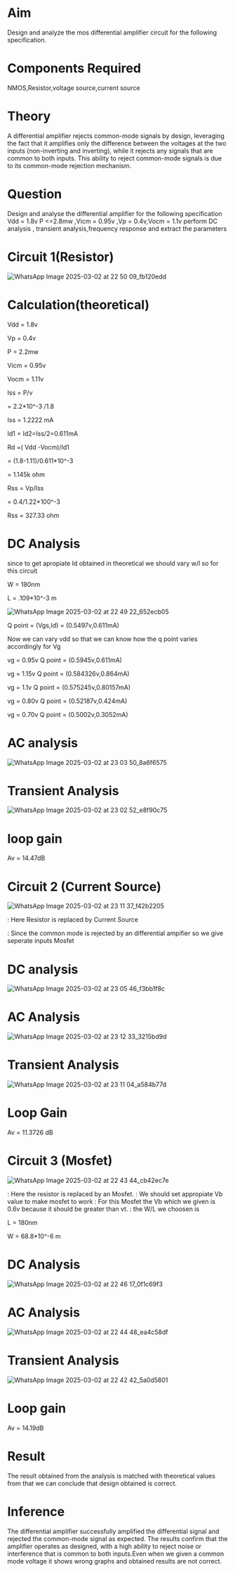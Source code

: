 
# Aim
  Design and analyze the mos differential amplifier circuit for the following specification.
# Components Required
  NMOS,Resistor,voltage source,current source
# Theory
  A differential amplifier rejects common-mode signals by design, leveraging the fact that it amplifies only the difference between the voltages at the two inputs (non-inverting and inverting), while it rejects any signals that are common to both inputs. This ability to reject common-mode signals is due to its common-mode rejection mechanism. 
# Question
  Design and analyse the differential amplifier for the following specification Vdd = 1.8v P <=2.8mw ,Vicm = 0.95v ,Vp = 0.4v,Vocm = 1.1v perform DC analysis , transient analysis,frequency response and extract the parameters 
# Circuit 1(Resistor)
![WhatsApp Image 2025-03-02 at 22 50 09_fb120edd](https://github.com/user-attachments/assets/8c4b758e-f0c6-4ee9-9d65-1365b5a0e593)
# Calculation(theoretical)
  Vdd = 1.8v

  Vp = 0.4v

  P = 2.2mw

  Vicm = 0.95v
  
  Vocm = 1.11v
  
  Iss = P/v
  
   = 2.2*10^-3 /1.8
   
  Iss = 1.2222 mA
  
Id1 = Id2=Iss/2=0.611mA

Rd =( Vdd -Vocm)/Id1

   = (1.8-1.11)/0.611*10^-3
   
   = 1.145k ohm
   
   Rss = Vp/Iss
   
  = 0.4/1.22*100^-3

Rss = 327.33 ohm

# DC Analysis
  since to get apropiate Id obtained in theoretical we should vary w/l
  so for this circuit
  
   W = 180nm
    
   L = .109*10^-3 m
   
   
![WhatsApp Image 2025-03-02 at 22 49 22_652ecb05](https://github.com/user-attachments/assets/42f119bd-2ca4-4ca5-8060-1b5a8d8fcc1c)



Q point = (Vgs,Id) = (0.5497v,0.611mA)

Now we can vary vdd so that we can know how the q point varies accordingly
for Vg

vg = 0.95v Q point = (0.5945v,0.611mA)

vg = 1.15v Q point = (0.584326v,0.864mA)

vg = 1.1v Q point = (0.575245v,0.80157mA)

vg = 0.80v Q point = (0.52187v,0.424mA)

vg = 0.70v Q point = (0.5002v,0.3052mA)

# AC analysis

 ![WhatsApp Image 2025-03-02 at 23 03 50_8a6f6575](https://github.com/user-attachments/assets/7def2159-0694-44a4-9257-5094847f63a7)


# Transient Analysis

 ![WhatsApp Image 2025-03-02 at 23 02 52_e8f90c75](https://github.com/user-attachments/assets/a21053cd-98b3-4c64-9aa2-ed217e1c0d04)

 # loop gain 

  Av = 14.47dB


  # Circuit 2 (Current Source)

  ![WhatsApp Image 2025-03-02 at 23 11 37_f42b2205](https://github.com/user-attachments/assets/347a445f-920b-40b8-a1e5-aee08ce7daa4)


: Here Resistor is replaced by Current Source

: Since the common mode is rejected by an differential ampifier so we give seperate inputs Mosfet

# DC analysis

   ![WhatsApp Image 2025-03-02 at 23 05 46_f3bb1f8c](https://github.com/user-attachments/assets/7279138c-18f6-4efa-bb41-97534d1ce5ba)


# AC Analysis

![WhatsApp Image 2025-03-02 at 23 12 33_3215bd9d](https://github.com/user-attachments/assets/6488f4da-d77a-4884-943b-eaceda30c7b3)


# Transient Analysis

![WhatsApp Image 2025-03-02 at 23 11 04_a584b77d](https://github.com/user-attachments/assets/17840274-678d-48f2-8803-bdca062c3a4b)

# Loop Gain

Av = 11.3726 dB


# Circuit 3 (Mosfet)

![WhatsApp Image 2025-03-02 at 22 43 44_cb42ec7e](https://github.com/user-attachments/assets/df5ba3c5-13a1-49d3-8f5c-ba43cf984952)

: Here the resistor is replaced by an Mosfet.
: We should set appropiate Vb value to make mosfet to work 
: For this Mosfet the Vb which we given is 0.6v because it should be greater than vt.
: the W/L we choosen is

L = 180nm

W = 68.8*10^-6 m


# DC Analysis
![WhatsApp Image 2025-03-02 at 22 46 17_0f1c69f3](https://github.com/user-attachments/assets/b5604c74-3583-460b-b097-38fece417a60)

# AC Analysis
![WhatsApp Image 2025-03-02 at 22 44 48_ea4c58df](https://github.com/user-attachments/assets/d4272b93-51ce-4e66-9f91-136d9d6467eb)

# Transient Analysis 

 ![WhatsApp Image 2025-03-02 at 22 42 42_5a0d5801](https://github.com/user-attachments/assets/da9608fd-1bea-4123-afe2-92ab8bbc705c)

 # Loop gain
  Av = 14.19dB

# Result
The result obtained from the analysis is matched with theoretical values from that we can conclude that design obtained is correct.


# Inference
The differential amplifier successfully amplified the differential signal and rejected the common-mode signal as expected. The results confirm that the amplifier operates as designed, with a high ability to reject noise or interference that is common to both inputs.Even when we given  a common mode voltage it shows wrong graphs and obtained results are not correct.















 





